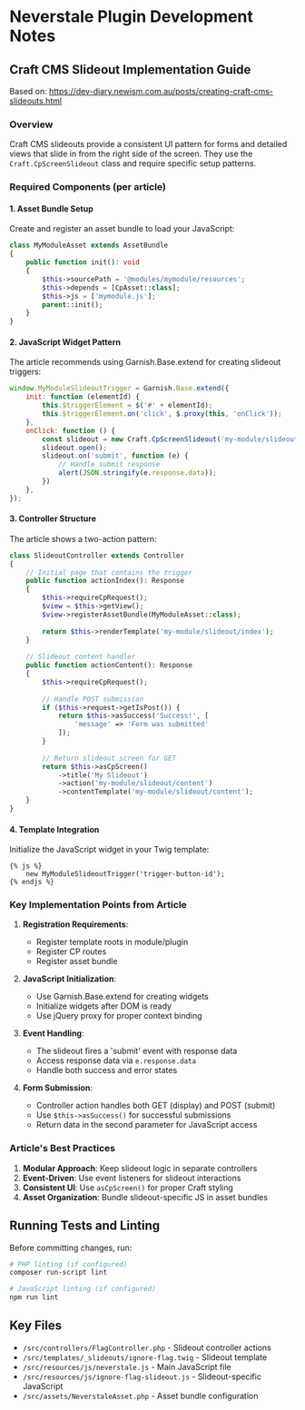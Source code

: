 # Neverstale Plugin Development Notes

## Craft CMS Slideout Implementation Guide

Based on: https://dev-diary.newism.com.au/posts/creating-craft-cms-slideouts.html

### Overview
Craft CMS slideouts provide a consistent UI pattern for forms and detailed views that slide in from the right side of the screen. They use the `Craft.CpScreenSlideout` class and require specific setup patterns.

### Required Components (per article)

#### 1. Asset Bundle Setup
Create and register an asset bundle to load your JavaScript:

```php
class MyModuleAsset extends AssetBundle
{
    public function init(): void
    {
        $this->sourcePath = '@modules/mymodule/resources';
        $this->depends = [CpAsset::class];
        $this->js = ['mymodule.js'];
        parent::init();
    }
}
```

#### 2. JavaScript Widget Pattern
The article recommends using Garnish.Base.extend for creating slideout triggers:

```javascript
window.MyModuleSlideoutTrigger = Garnish.Base.extend({
    init: function (elementId) {
        this.$triggerElement = $('#' + elementId);
        this.$triggerElement.on('click', $.proxy(this, 'onClick'));
    },
    onClick: function () {
        const slideout = new Craft.CpScreenSlideout('my-module/slideout/content');
        slideout.open();
        slideout.on('submit', function (e) {
            // Handle submit response
            alert(JSON.stringify(e.response.data));
        })
    },
});
```

#### 3. Controller Structure
The article shows a two-action pattern:

```php
class SlideoutController extends Controller
{
    // Initial page that contains the trigger
    public function actionIndex(): Response
    {
        $this->requireCpRequest();
        $view = $this->getView();
        $view->registerAssetBundle(MyModuleAsset::class);
        
        return $this->renderTemplate('my-module/slideout/index');
    }
    
    // Slideout content handler
    public function actionContent(): Response
    {
        $this->requireCpRequest();
        
        // Handle POST submission
        if ($this->request->getIsPost()) {
            return $this->asSuccess('Success!', [
                'message' => 'Form was submitted'
            ]);
        }
        
        // Return slideout screen for GET
        return $this->asCpScreen()
            ->title('My Slideout')
            ->action('my-module/slideout/content')
            ->contentTemplate('my-module/slideout/content');
    }
}
```

#### 4. Template Integration
Initialize the JavaScript widget in your Twig template:

```twig
{% js %}
    new MyModuleSlideoutTrigger('trigger-button-id');
{% endjs %}
```

### Key Implementation Points from Article

1. **Registration Requirements**:
   - Register template roots in module/plugin
   - Register CP routes
   - Register asset bundle

2. **JavaScript Initialization**:
   - Use Garnish.Base.extend for creating widgets
   - Initialize widgets after DOM is ready
   - Use jQuery proxy for proper context binding

3. **Event Handling**:
   - The slideout fires a 'submit' event with response data
   - Access response data via `e.response.data`
   - Handle both success and error states

4. **Form Submission**:
   - Controller action handles both GET (display) and POST (submit)
   - Use `$this->asSuccess()` for successful submissions
   - Return data in the second parameter for JavaScript access

### Article's Best Practices

1. **Modular Approach**: Keep slideout logic in separate controllers
2. **Event-Driven**: Use event listeners for slideout interactions
3. **Consistent UI**: Use `asCpScreen()` for proper Craft styling
4. **Asset Organization**: Bundle slideout-specific JS in asset bundles

## Running Tests and Linting

Before committing changes, run:
```bash
# PHP linting (if configured)
composer run-script lint

# JavaScript linting (if configured)
npm run lint
```

## Key Files

- `/src/controllers/FlagController.php` - Slideout controller actions
- `/src/templates/_slideouts/ignore-flag.twig` - Slideout template
- `/src/resources/js/neverstale.js` - Main JavaScript file
- `/src/resources/js/ignore-flag-slideout.js` - Slideout-specific JavaScript
- `/src/assets/NeverstaleAsset.php` - Asset bundle configuration